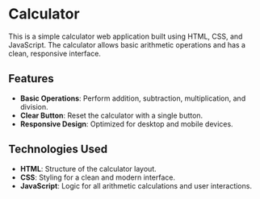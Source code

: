 # Calculator

This is a simple calculator web application built using HTML, CSS, and JavaScript. The calculator allows basic arithmetic operations and has a clean, responsive interface.

## Features

- **Basic Operations**: Perform addition, subtraction, multiplication, and division.
- **Clear Button**: Reset the calculator with a single button.
- **Responsive Design**: Optimized for desktop and mobile devices.

## Technologies Used

- **HTML**: Structure of the calculator layout.
- **CSS**: Styling for a clean and modern interface.
- **JavaScript**: Logic for all arithmetic calculations and user interactions.
